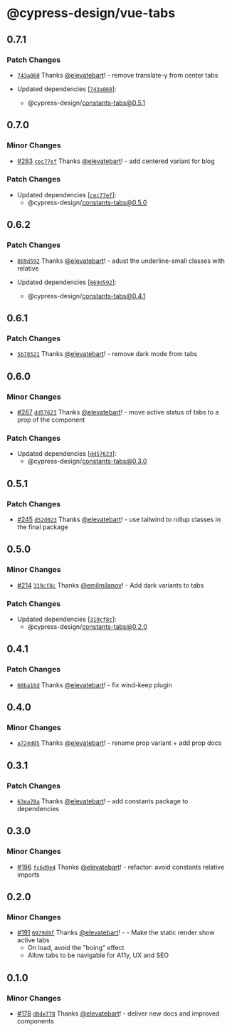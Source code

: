 # @cypress-design/vue-tabs

## 0.7.1

### Patch Changes

- [`743a060`](https://github.com/cypress-io/cypress-design/commit/743a060b016a346a9a4ce38e630cec4b9aa24705) Thanks [@elevatebart](https://github.com/elevatebart)! - remove translate-y from center tabs

- Updated dependencies [[`743a060`](https://github.com/cypress-io/cypress-design/commit/743a060b016a346a9a4ce38e630cec4b9aa24705)]:
  - @cypress-design/constants-tabs@0.5.1

## 0.7.0

### Minor Changes

- [#283](https://github.com/cypress-io/cypress-design/pull/283) [`cec77ef`](https://github.com/cypress-io/cypress-design/commit/cec77ef4d2e4af090efcb9e61905208b785f8183) Thanks [@elevatebart](https://github.com/elevatebart)! - add centered variant for blog

### Patch Changes

- Updated dependencies [[`cec77ef`](https://github.com/cypress-io/cypress-design/commit/cec77ef4d2e4af090efcb9e61905208b785f8183)]:
  - @cypress-design/constants-tabs@0.5.0

## 0.6.2

### Patch Changes

- [`869d592`](https://github.com/cypress-io/cypress-design/commit/869d59290038d8919c318f4b6594867d1f1b8d4f) Thanks [@elevatebart](https://github.com/elevatebart)! - adust the underline-small classes with relative

- Updated dependencies [[`869d592`](https://github.com/cypress-io/cypress-design/commit/869d59290038d8919c318f4b6594867d1f1b8d4f)]:
  - @cypress-design/constants-tabs@0.4.1

## 0.6.1

### Patch Changes

- [`5b78521`](https://github.com/cypress-io/cypress-design/commit/5b785219b7e2c79be46ee9a93835a197fa443348) Thanks [@elevatebart](https://github.com/elevatebart)! - remove dark mode from tabs

## 0.6.0

### Minor Changes

- [#267](https://github.com/cypress-io/cypress-design/pull/267) [`dd57623`](https://github.com/cypress-io/cypress-design/commit/dd57623479470aaa0616dda02f59c6011cb2cd78) Thanks [@elevatebart](https://github.com/elevatebart)! - move active status of tabs to a prop of the component

### Patch Changes

- Updated dependencies [[`dd57623`](https://github.com/cypress-io/cypress-design/commit/dd57623479470aaa0616dda02f59c6011cb2cd78)]:
  - @cypress-design/constants-tabs@0.3.0

## 0.5.1

### Patch Changes

- [#245](https://github.com/cypress-io/cypress-design/pull/245) [`d52d023`](https://github.com/cypress-io/cypress-design/commit/d52d02301bb851d514661a8c258d0c4ae5baf171) Thanks [@elevatebart](https://github.com/elevatebart)! - use tailwind to rollup classes in the final package

## 0.5.0

### Minor Changes

- [#214](https://github.com/cypress-io/cypress-design/pull/214) [`319cf8c`](https://github.com/cypress-io/cypress-design/commit/319cf8c43ce9efa8c0f3d2cfc4f4c0039cddb385) Thanks [@emilmilanov](https://github.com/emilmilanov)! - Add dark variants to tabs

### Patch Changes

- Updated dependencies [[`319cf8c`](https://github.com/cypress-io/cypress-design/commit/319cf8c43ce9efa8c0f3d2cfc4f4c0039cddb385)]:
  - @cypress-design/constants-tabs@0.2.0

## 0.4.1

### Patch Changes

- [`08ba16d`](https://github.com/cypress-io/cypress-design/commit/08ba16da4a8663676ee96ac4950938857bd0d9a3) Thanks [@elevatebart](https://github.com/elevatebart)! - fix wind-keep plugin

## 0.4.0

### Minor Changes

- [`a724d05`](https://github.com/cypress-io/cypress-design/commit/a724d05975922ab94180125375f3842793b848ba) Thanks [@elevatebart](https://github.com/elevatebart)! - rename prop variant + add prop docs

## 0.3.1

### Patch Changes

- [`63ea78a`](https://github.com/cypress-io/cypress-design/commit/63ea78af2062fd5e3fb8c61fa4bcf85fd95e803b) Thanks [@elevatebart](https://github.com/elevatebart)! - add constants package to dependencies

## 0.3.0

### Minor Changes

- [#196](https://github.com/cypress-io/cypress-design/pull/196) [`fc6d9e4`](https://github.com/cypress-io/cypress-design/commit/fc6d9e4fedcc01fa8e01b868b0fa66d8895c37d0) Thanks [@elevatebart](https://github.com/elevatebart)! - refactor: avoid constants relative imports

## 0.2.0

### Minor Changes

- [#191](https://github.com/cypress-io/cypress-design/pull/191) [`6979d9f`](https://github.com/cypress-io/cypress-design/commit/6979d9ffc426e7e0bb3f7cb12862e10b0d58cca2) Thanks [@elevatebart](https://github.com/elevatebart)! - - Make the static render show active tabs
  - On load, avoid the "boing" effect
  - Allow tabs to be navigable for A11y, UX and SEO

## 0.1.0

### Minor Changes

- [#178](https://github.com/cypress-io/cypress-design/pull/178) [`d0de778`](https://github.com/cypress-io/cypress-design/commit/d0de77843adb87d8f4804219c6dca8f45b15c650) Thanks [@elevatebart](https://github.com/elevatebart)! - deliver new docs and improved components
